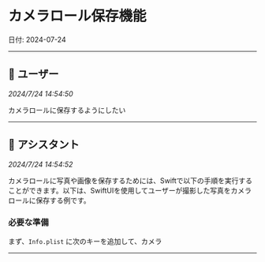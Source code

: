 # カメラロール保存機能

日付: 2024-07-24

---

## 👤 ユーザー
*2024/7/24 14:54:50*

カメラロールに保存するようにしたい

---

## 🤖 アシスタント
*2024/7/24 14:54:52*

カメラロールに写真や画像を保存するためには、Swiftで以下の手順を実行することができます。以下は、SwiftUIを使用してユーザーが撮影した写真をカメラロールに保存する例です。

### 必要な準備

まず、`Info.plist` に次のキーを追加して、カメラ

---

